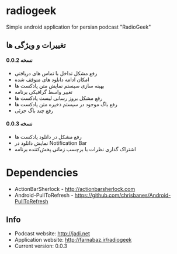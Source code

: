 radiogeek
=========

Simple android application for persian podcast "RadioGeek"

## تغییرات و ویژگی ها
#### نسخه 0.0.2
- رفع مشکل تداخل با تماس های دریافتی
- امکان ادامه دانلود های متوقف شده
- بهینه سازی سیستم نمایش متن پادکست ها
- تغییر واسط گرافیکی برنامه
- رفع مشکل بروز رسانی لیست پادکست ها
- رفع باگ موجود در سیستم ذخیره متن پادکست ها
- رفع چند باگ جزئی  

#### نسخه 0.0.3
- رفع مشکل در دانلود پادکست ها
- نمایش دانلود در Notification Bar
- اشتراک گذاری نظرات با برچسب زمانی پخش‌کننده برنامه


Dependencies
============
- ActionBarSherlock - http://actionbarsherlock.com
- Android-PullToRefresh - https://github.com/chrisbanes/Android-PullToRefresh

## Info

- Podcast website: http://jadi.net
- Application website: http://farnabaz.ir/radiogeek
- Current version: 0.0.3

